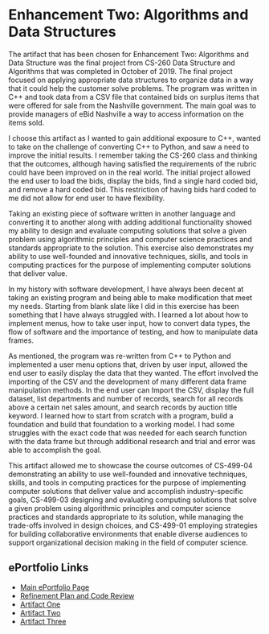 # Enhancement Two: Algorithms and Data Structures

The artifact that has been chosen for Enhancement Two:  Algorithms and Data Structure was the final project from CS-260 Data Structure and Algorithms that was completed in October of 2019.  The final project focused on applying appropriate data structures to organize data in a way that it could help the customer solve problems.  The program was written in C++ and took data from a CSV file that contained bids on surplus items that were offered for sale from the Nashville government.  The main goal was to provide managers of eBid Nashville a way to access information on the items sold.

I choose this artifact as I wanted to gain additional exposure to C++, wanted to take on the challenge of converting C++ to Python, and saw a need to improve the initial results.  I remember taking the CS-260 class and thinking that the outcomes, although having satisfied the requirements of the rubric could have been improved on in the real world.  The initial project allowed the end user to load the bids, display the bids, find a single hard coded bid, and remove a hard coded bid.  This restriction of having bids hard coded to me did not allow for end user to have flexibility.

Taking an existing piece of software written in another language and converting it to another along with adding additional functionality showed my ability to design and evaluate computing solutions that solve a given problem using algorithmic principles and computer science practices and standards appropriate to the solution.  This exercise also demonstrates my ability to use well-founded and innovative techniques, skills, and tools in computing practices for the purpose of implementing computer solutions that deliver value.  

In my history with software development, I have always been decent at taking an existing program and being able to make modification that meet my needs.  Starting from blank slate like I did in this exercise has been something that I have always struggled with.  I learned a lot about how to implement menus, how to take user input, how to convert data types, the flow of software and the importance of testing, and how to manipulate data frames.

As mentioned, the program was re-written from C++ to Python and implemented a user menu options that, driven by user input, allowed the end user to easily display the data that they wanted.  The effort involved the importing of the CSV and the development of many different data frame manipulation methods.  In the end user can Import the CSV, display the full dataset, list departments and number of records, search for all records above a certain net sales amount, and search records by auction title keyword.  I learned how to start from scratch with a program, build a foundation and build that foundation to a working model.  I had some struggles with the exact code that was needed for each search function with the data frame but through additional research and trial and error was able to accomplish the goal.

This artifact allowed me to showcase the course outcomes of CS-499-04 demonstrating an ability to use well-founded and innovative techniques, skills, and tools in computing practices for the purpose of implementing computer solutions that deliver value and accomplish industry-specific goals, CS-499-03 designing and evaluating computing solutions that solve a given problem using algorithmic principles and computer science practices and standards appropriate to its solution, while managing the trade-offs involved in design choices, and CS-499-01 employing strategies for building collaborative environments that enable diverse audiences to support organizational decision making in the field of computer science.

## ePortfolio Links
* [Main ePortfolio Page](https://tobiasobrien.github.io/CS-499-ePortfolio/)<br>
* [Refinement Plan and Code Review](https://tobiasobrien.github.io/CS-499-ePortfolio/CodeReview.html)<br>
* [Artifact One](https://tobiasobrien.github.io/CS-499-ePortfolio/EnhancementOne.html)<br>
* [Artifact Two](https://tobiasobrien.github.io/CS-499-ePortfolio/EnhancementTwo.html)<br>
* [Artifact Three](https://tobiasobrien.github.io/CS-499-ePortfolio/EnhancementThree.html)<br>
